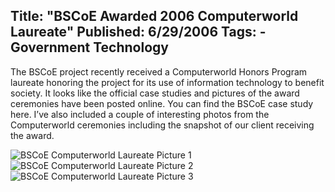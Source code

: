 Title: "BSCoE Awarded 2006 Computerworld Laureate"
Published: 6/29/2006
Tags:
    - Government Technology
---
The BSCoE project recently received a Computerworld Honors Program laureate honoring the project for its use of information technology to benefit society. It looks like the official case studies and pictures of the award ceremonies have been posted online. You can find the BSCoE case study here. I’ve also included a couple of interesting photos from the Computerworld ceremonies including the snapshot of our client receiving the award.

![BSCoE Computerworld Laureate Picture 1](https://s3.amazonaws.com/s3.beckshome.com/20060629-BSCoE-Computerworld-Laureate-1.jpg) ![BSCoE Computerworld Laureate Picture 2](https://s3.amazonaws.com/s3.beckshome.com/20060629-BSCoE-Computerworld-Laureate-2.jpg) ![BSCoE Computerworld Laureate Picture 3](https://s3.amazonaws.com/s3.beckshome.com/20060629-BSCoE-Computerworld-Laureate-3.jpg)
